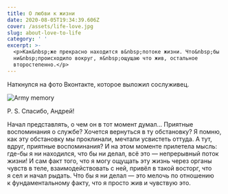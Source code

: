 ```yaml
---
title: О любви к жизни
date: 2020-08-05T19:34:39.606Z
cover: /assets/life-love.jpg
slug: about-love-to-life
category: ' '
excerpt: >-
  <p>Как&nbsp;же прекрасно находится в&nbsp;потоке жизни. Что&nbsp;бы
  ни&nbsp;происходило вокруг, я&nbsp;ощущаю что жив, остальное
  второстепенно.</p>
---
```

<p>Наткнулся на&nbsp;фото Вконтакте, которое выложил сослуживец.</p>

![Army memory](/assets/army-memory.jpg)

<p><nobr>P. S.</nobr> Спасибо, Андрей!</p>
<p>Начал представлять, о&nbsp;чем он&nbsp;в&nbsp;тот момент думал&hellip; Приятные воспоминания о&nbsp;службе? Хочется вернуться в&nbsp;ту&nbsp;обстановку? Я&nbsp;помню, как эту обстановку мы&nbsp;проклинали, мечтали усвистеть оттуда. А&nbsp;тут, вдруг, приятные воспоминания? И&nbsp;на&nbsp;этом моменте прилетела мысль: <nobr>где-бы</nobr> я&nbsp;ни&nbsp;находился, что&nbsp;бы ни&nbsp;делал, всё это&nbsp;&mdash; непрерывный поток жизни! И&nbsp;сам факт того, что я&nbsp;могу ощущать эту жизнь через органы чувств в&nbsp;теле, взаимодействовать с&nbsp;ней, привёл в&nbsp;такой восторг, что я&nbsp;сел и&nbsp;начал рыдать. Что&nbsp;бы я&nbsp;ни&nbsp;делал&nbsp;&mdash; это мелочь по&nbsp;отношению к&nbsp;фундаментальному факту, что я&nbsp;просто жив и&nbsp;чувствую это.</p>
